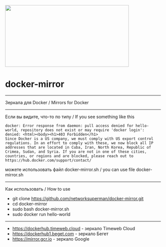 <img src="https://asperti.com/2019/docker-proxy/docker-mirror_hubd455014c85183ff24ec394554f2ef72_19941_2c6d91dad0ef9962a143890ce79bab34.webp" width="400" height="200">

# docker-mirror
______________
Зеркала для Docker / Mirrors for Docker
______________
Если вы видите, что-то по типу / If you see something like this
```
docker: Error response from daemon: pull access denied for hello-world, repository does not exist or may require 'docker login': denied: <html><body><h1>403 Forbidden</h1>
Since Docker is a US company, we must comply with US export control regulations. In an effort to comply with these, we now block all IP addresses that are located in Cuba, Iran, North Korea, Republic of Crimea, Sudan, and Syria. If you are not in one of these cities, countries, or regions and are blocked, please reach out to https://hub.docker.com/support/contact/
```
можете использовать файл docker-mirror.sh / you can use file docker-mirror.sh 
______________
Как использовать / How to use

- git clone https://github.com/networksuperman/docker-mirror.git
- cd docker-mirror
- sudo bash docker-mirror.sh
- sudo docker run hello-world
______________
- https://dockerhub.timeweb.cloud - зеркало Timeweb Cloud
- https://dockerhub1.beget.com - зеркало Бегет
- https://mirror.gcr.io - зеркало Google

